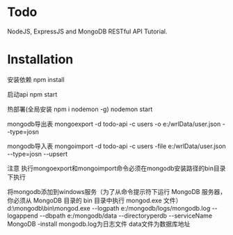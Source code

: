 # Todo

NodeJS, ExpressJS and MongoDB RESTful API Tutorial.

# Installation

安装依赖
npm install


启动api
npm start

热部署(全局安装 npm i nodemon -g)
nodemon start

mongodb导出表
mongoexport -d todo-api -c users -o e:/wrlData/user.json --type=josn 

mongodb导入表
mongoimport -d todo-api -c users  -file e:/wrlData/user.json --type=josn --upsert 

注意
执行mongoexport和mongoimport命令必须在mongodb安装路径的bin目录下执行


将mongodb添加到windows服务（为了从命令提示符下运行 MongoDB 服务器，你必须从 MongoDB 目录的 bin 目录中执行 mongod.exe 文件）
d:\mongodb\bin\mongod.exe --logpath e:/mongodb/logs/mongodb.log --logappend --dbpath e:/mongodb/data --directoryperdb --serviceName MongoDB -install
mongodb.log为日志文件
data文件为数据库地址  
